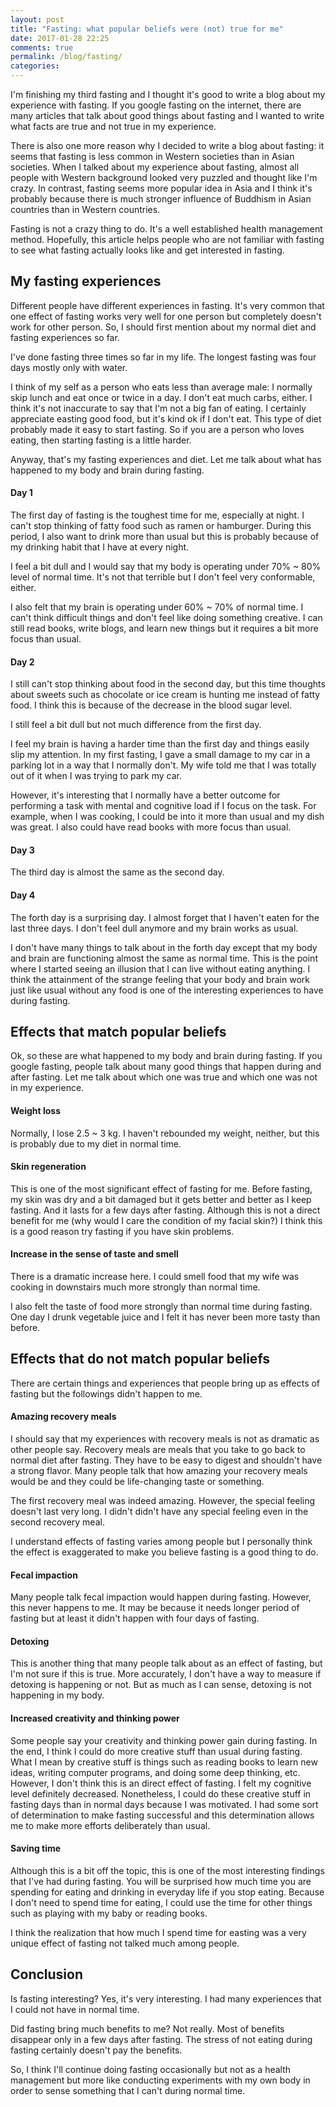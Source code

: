```yaml
---
layout: post
title: "Fasting: what popular beliefs were (not) true for me"
date: 2017-01-28 22:25
comments: true
permalink: /blog/fasting/
categories:
---
```


I'm finishing my third fasting and I thought it's good to write a blog about my experience with fasting. If you google fasting on the internet, there are many articles that talk about good things about fasting and I wanted to write what facts are true and not true in my experience.

There is also one more reason why I decided to write a blog about fasting: it seems that fasting is less common in Western societies than in Asian societies. When I talked about my experience about fasting, almost all people with Western background looked very puzzled and thought like I'm crazy. In contrast, fasting seems more popular idea in Asia and I think it's probably because there is much stronger influence of Buddhism in Asian countries than in Western countries.

Fasting is not a crazy thing to do. It's a well established health management method. Hopefully, this article helps people who are not familiar with fasting to see what fasting actually looks like and get interested in fasting.

## My fasting experiences

Different people have different experiences in fasting. It's very common that one effect of fasting works very well for one person but completely doesn't work for other person. So, I should first mention about my normal diet and fasting experiences so far.

I've done fasting three times so far in my life. The longest fasting was four days mostly only with water.

I think of my self as a person who eats less than average male: I normally skip lunch and eat once or twice in a day. I don't eat much carbs, either. I think it's not inaccurate to say that I'm not a big fan of eating. I certainly appreciate easting good food, but it's kind ok if I don't eat. This type of diet probably made it easy to start fasting. So if you are a person who loves eating, then starting fasting is a little harder.

Anyway, that's my fasting experiences and diet. Let me talk about what has happened to my body and brain during fasting.

#### Day 1

The first day of fasting is the toughest time for me, especially at night. I can't stop thinking of fatty food such as ramen or hamburger. During this period, I also want to drink more than usual but this is probably because of my drinking habit that I have at every night.

I feel a bit dull and I would say that my body is operating under 70% ~ 80% level of normal time. It's not that terrible but I don't feel very conformable, either.

I also felt that my brain is operating under 60% ~ 70% of normal time. I can't think difficult things and don't feel like doing something creative. I can still read books, write blogs, and learn new things but it requires a bit more focus than usual.

#### Day 2

I still can't stop thinking about food in the second day, but this time thoughts about sweets such as chocolate or ice cream is hunting me instead of fatty food. I think this is because of the decrease in the blood sugar level.

I still feel a bit dull but not much difference from the first day.

I feel my brain is having a harder time than the first day and things easily slip my attention. In my first fasting, I gave a small damage to my car in a parking lot in a way that I normally don't. My wife told me that I was totally out of it when I was trying to park my car.

However, it's interesting that I normally have a better outcome for performing a task with mental and cognitive load if I focus on the task. For example, when I was cooking, I could be into it more than usual and my dish was great. I also could have read books with more focus than usual.

#### Day 3

The third day is almost the same as the second day.

#### Day 4

The forth day is a surprising day. I almost forget that I haven't eaten for the last three days. I don't feel dull anymore and my brain works as usual.

I don't have many things to talk about in the forth day except that my body and brain are functioning almost the same as normal time. This is the point where I started seeing an illusion that I can live without eating anything. I think the attainment of the strange feeling that your body and brain work just like usual without any food is one of the interesting experiences to have during fasting.

## Effects that match popular beliefs

Ok, so these are what happened to my body and brain during fasting. If you google fasting, people talk about many good things that happen during and after fasting. Let me talk about which one was true and which one was not in my experience.

#### Weight loss

Normally, I lose 2.5 ~ 3 kg. I haven't rebounded my weight, neither, but this is probably due to my diet in normal time.

#### Skin regeneration

This is one of the most significant effect of fasting for me. Before fasting, my skin was dry and a bit damaged but it gets better and better as I keep fasting. And it lasts for a few days after fasting. Although this is not a direct benefit for me (why would I care the condition of my facial skin?) I think this is a good reason try fasting if you have skin problems.

#### Increase in the sense of taste and smell

There is a dramatic increase here. I could smell food that my wife was cooking in downstairs much more strongly than normal time.

I also felt the taste of food more strongly than normal time during fasting. One day I drunk vegetable juice and I felt it has never been more tasty than before.

## Effects that do not match popular beliefs

There are certain things and experiences that people bring up as effects of fasting but the followings didn't happen to me.

#### Amazing recovery meals

I should say that my experiences with recovery meals is not as dramatic as other people say. Recovery meals are meals that you take to go back to normal diet after fasting. They have to be easy to digest and shouldn't have a strong flavor. Many people talk that how amazing your recovery meals would be and they could be life-changing taste or something.

The first recovery meal was indeed amazing. However, the special feeling doesn't last very long. I didn't didn't have any special feeling even in the second recovery meal.

I understand effects of fasting varies among people but I personally think the effect is exaggerated to make you believe fasting is a good thing to do.

#### Fecal impaction

Many people talk fecal impaction would happen during fasting. However, this never happens to me. It may be because it needs longer period of fasting but at least it didn't happen with four days of fasting.

#### Detoxing

This is another thing that many people talk about as an effect of fasting, but I'm not sure if this is true. More accurately, I don't have a way to measure if detoxing is happening or not. But as much as I can sense, detoxing is not happening in my body.

#### Increased creativity and thinking power

Some people say your creativity and thinking power gain during fasting. In the end, I think I could do more creative stuff than usual during fasting. What I mean by creative stuff is things such as reading books to learn new ideas, writing computer programs, and doing some deep thinking, etc. However, I don't think this is an direct effect of fasting. I felt my cognitive level definitely decreased. Nonetheless, I could do these creative stuff in fasting days than in normal days because I was motivated. I had some sort of determination to make fasting successful and this determination allows me to make more efforts deliberately than usual.

#### Saving time

Although this is a bit off the topic, this is one of the most interesting findings that I've had during fasting. You will be surprised how much time you are spending for eating and drinking in everyday life if you stop eating. Because I don't need to spend time for eating, I could use the time for other things such as playing with my baby or reading books.

I think the realization that how much I spend time for easting was a very unique effect of fasting not talked much among people.

## Conclusion

Is fasting interesting? Yes, it's very interesting. I had many experiences that I could not have in normal time.

Did fasting bring much benefits to me? Not really. Most of benefits disappear only in a few days after fasting. The stress of not eating during fasting certainly doesn't pay the benefits.

So, I think I'll continue doing fasting occasionally but not as a health management but more like conducting experiments with my own body in order to sense something that I can't during normal time.
